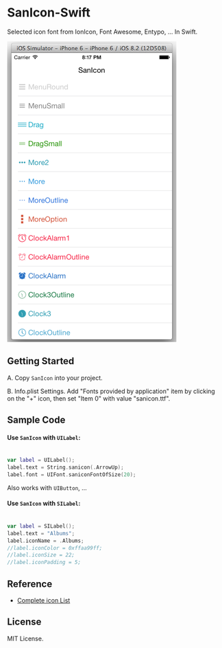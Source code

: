 # SanIcon-Swift
Selected icon font from IonIcon, Font Awesome, Entypo, ... In Swift.

![](thumb.png)

## Getting Started
A. Copy `SanIcon` into your project.

B. Info.plist Settings. Add "Fonts provided by application" item by clicking on the "+" icon, then set "Item 0" with value "sanicon.ttf".

## Sample Code

#### Use `SanIcon` with `UILabel`:

```swift

var label = UILabel();
label.text = String.sanicon(.ArrowUp);
label.font = UIFont.saniconFontOfSize(20);
```
Also works with `UIButton`, ...

#### Use `SanIcon` with `SILabel`:

```swift

var label = SILabel();
label.text = "Albums";
label.iconName = .Albums;
//label.iconColor = 0xffaa99ff;
//label.iconSize = 22;
//label.iconPadding = 5;
```

## Reference
* [Complete icon List](http://sanfriend.com/lab/sanicon)

## License
MIT License.
